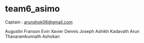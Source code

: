 # team6_asimo

Captain : arunshok06@gmail.com

Augustin Franson
Evin Xavier
Dennis Joseph
Ashikh Kadavath
Arun Thavaramkunnath Ashokan
